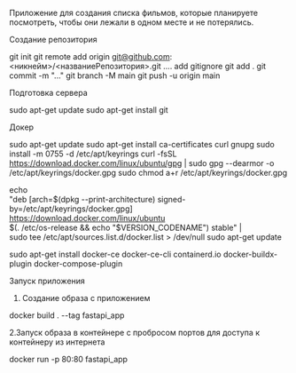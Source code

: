 Приложение для создания списка фильмов, которые планируете посмотреть, чтобы они лежали в одном месте и не потерялись. 


Создание репозитория

git init
git remote add origin git@github.com:<никнейм>/<названиеРепозитория>.git
.... add gitignore
git add .
git commit -m "..."
git branch -M main
git push -u origin main

Подготовка сервера

sudo apt-get update
sudo apt-get install git

Докер

sudo apt-get update
sudo apt-get install ca-certificates curl gnupg
sudo install -m 0755 -d /etc/apt/keyrings
curl -fsSL https://download.docker.com/linux/ubuntu/gpg | sudo gpg --dearmor -o /etc/apt/keyrings/docker.gpg
sudo chmod a+r /etc/apt/keyrings/docker.gpg

echo \
  "deb [arch=$(dpkg --print-architecture) signed-by=/etc/apt/keyrings/docker.gpg] https://download.docker.com/linux/ubuntu \
  $(. /etc/os-release && echo "$VERSION_CODENAME") stable" | \
  sudo tee /etc/apt/sources.list.d/docker.list > /dev/null
sudo apt-get update

sudo apt-get install docker-ce docker-ce-cli containerd.io docker-buildx-plugin docker-compose-plugin

Запуск приложения

1. Создание образа с приложением
   
docker build . --tag fastapi_app

2.Запуск образа в контейнере с пробросом портов для доступа к контейнеру из интернета

docker run -p 80:80 fastapi_app

